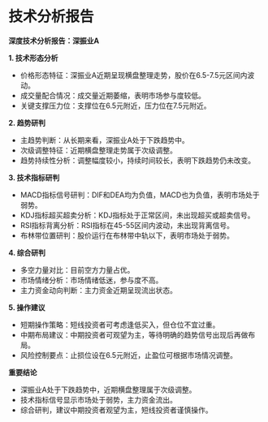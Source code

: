 # 技术分析报告

**深度技术分析报告：深振业A**

**1. 技术形态分析**

* 价格形态特征：深振业A近期呈现横盘整理走势，股价在6.5-7.5元区间内波动。
* 成交量配合情况：成交量近期萎缩，表明市场参与度较低。
* 关键支撑压力位：支撑位在6.5元附近，压力位在7.5元附近。

**2. 趋势研判**

* 主趋势判断：从长期来看，深振业A处于下跌趋势中。
* 次级调整特征：近期横盘整理走势属于次级调整。
* 趋势持续性分析：调整幅度较小，持续时间较长，表明下跌趋势仍未改变。

**3. 技术指标研判**

* MACD指标信号研判：DIF和DEA均为负值，MACD也为负值，表明市场处于弱势。
* KDJ指标超买超卖分析：KDJ指标处于正常区间，未出现超买或超卖信号。
* RSI指标背离分析：RSI指标在45-55区间内波动，未出现背离信号。
* 布林带位置研判：股价运行在布林带中轨以下，表明市场处于弱势。

**4. 综合研判**

* 多空力量对比：目前空方力量占优。
* 市场情绪分析：市场情绪低迷，参与度不高。
* 主力资金动向判断：主力资金近期呈现流出状态。

**5. 操作建议**

* 短期操作策略：短线投资者可考虑逢低买入，但仓位不宜过重。
* 中期布局建议：中期投资者可观望为主，等待明确的趋势信号出现后再做布局。
* 风险控制要点：止损位设在6.5元附近，止盈位可根据市场情况调整。

**重要结论**

* 深振业A处于下跌趋势中，近期横盘整理属于次级调整。
* 技术指标信号显示市场处于弱势，主力资金流出。
* 综合研判，建议中期投资者观望为主，短线投资者谨慎操作。